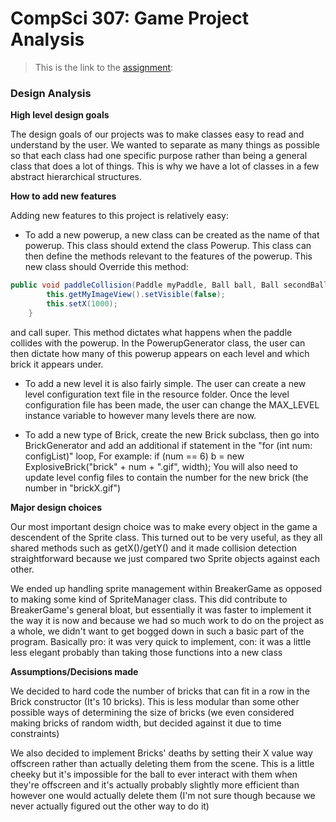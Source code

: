 CompSci 307: Game Project Analysis
===================

> This is the link to the [assignment](http://www.cs.duke.edu/courses/compsci307/current/assign/02_game/):

### Design Analysis

**High level design goals**

The design goals of our projects was to make classes easy to read and understand by the user. We wanted
to separate as many things as possible so that each class had one specific purpose rather than being a 
general class that does a lot of things. This is why we have a lot of classes in a few abstract hierarchical structures.

**How to add new features**

Adding new features to this project is relatively easy:

* To add a new powerup, a new class can be created as the name of that powerup. This class should extend
the class Powerup. This class can then define the methods relevant to the features of the powerup. This new
class should Override this method:

```java
public void paddleCollision(Paddle myPaddle, Ball ball, Ball secondBall) {
        this.getMyImageView().setVisible(false);
        this.setX(1000);
    }
```

and call super. This method dictates what happens when the paddle collides with the powerup. In the PowerupGenerator
class, the user can then dictate how many of this powerup appears on each level and which brick it appears under.

* To add a new level it is also fairly simple. The user can create a new level configuration text file
in the resource folder. Once the level configuration file has been made, the user can change the MAX_LEVEL
instance variable to however many levels there are now.

* To add a new type of Brick, create the new Brick subclass, then go into BrickGenerator and add an additional if statement in the "for (int num: configList)" loop,
For example: if (num == 6) b = new ExplosiveBrick("brick" + num + ".gif", width);
You will also need to update level config files to contain the number for the new brick (the number in "brickX.gif")

**Major design choices**

Our most important design choice was to make every object in the game a descendent of the Sprite class. This turned out to be very useful, as they all shared
methods such as getX()/getY() and it made collision detection straightforward because we just compared two Sprite objects
against each other.

We ended up handling sprite management within BreakerGame as opposed to making some kind of SpriteManager class. This did contribute
to BreakerGame's general bloat, but essentially it was faster to implement it the way it is now and because we had so much work to do 
on the project as a whole, we didn't want to get bogged down in such a basic part of the program. 
Basically pro: it was very quick to implement, con: it was a little less elegant probably than taking those functions into a new class


**Assumptions/Decisions made**

We decided to hard code the number of bricks that can fit in a row in the Brick constructor (It's 10 bricks). This is less modular
than some other possible ways of determining the size of bricks (we even considered making bricks of random width, but decided against
it due to time constraints)

We also decided to implement Bricks' deaths by setting their X value way offscreen rather than actually deleting them from the scene. 
This is a little cheeky but it's impossible for the ball to ever interact with them when they're offscreen and it's actually probably slightly
more efficient than however one would actually delete them (I'm not sure though because we never actually figured out the other way to do it)